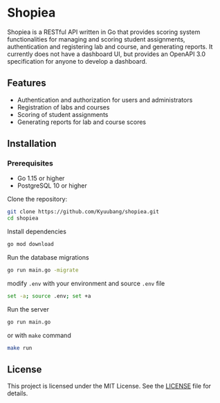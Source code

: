 # Shopiea

Shopiea is a RESTful API written in Go that provides scoring system functionalities for managing and scoring student 
assignments, authentication and registering lab and course, and generating reports. It currently does not have a dashboard 
UI, but provides an OpenAPI 3.0 specification for anyone to develop a dashboard.

## Features

- Authentication and authorization for users and administrators
- Registration of labs and courses
- Scoring of student assignments
- Generating reports for lab and course scores


## Installation

### Prerequisites

- Go 1.15 or higher
- PostgreSQL 10 or higher

Clone the repository: 
```bash
git clone https://github.com/Kyuubang/shopiea.git
cd shopiea
```

Install dependencies
```bash
go mod download
```

Run the database migrations
```bash
go run main.go -migrate
```

modify `.env` with your environment and source `.env` file
```bash
set -a; source .env; set +a
```

Run the server
```bash
go run main.go
```

or with `make` command
```bash
make run
```

## License

This project is licensed under the MIT License. See the [LICENSE](https://github.com/Kyuubang/shopiea/blob/master/LICENSE) file for details.
